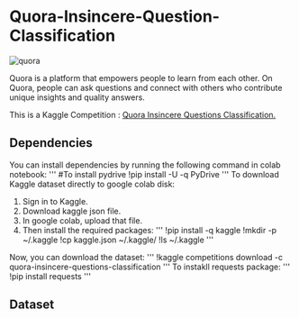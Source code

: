 # Quora-Insincere-Question-Classification

![quora](https://user-images.githubusercontent.com/31696557/56229984-da94ef80-6098-11e9-925c-242510267264.jpg)

Quora is a platform that empowers people to learn from each other. On Quora, people can ask questions and connect with others who contribute unique insights and quality answers.

This is a Kaggle Competition : [Quora Insincere Questions Classification.](https://www.kaggle.com/c/quora-insincere-questions-classification)

## Dependencies

You can install dependencies by running the following command in colab notebook:
'''
#To install pydrive
!pip install -U -q PyDrive
'''
To download Kaggle dataset directly to google colab disk:
1) Sign in to Kaggle.
2) Download kaggle json file.
3) In google colab, upload that file.
4) Then install the required packages:
'''
!pip install -q kaggle
!mkdir -p ~/.kaggle
!cp kaggle.json ~/.kaggle/
!ls ~/.kaggle
'''

Now, you can download the dataset:
'''
!kaggle competitions download -c quora-insincere-questions-classification
'''
To instakll requests package:
'''
!pip install requests
'''


## Dataset

